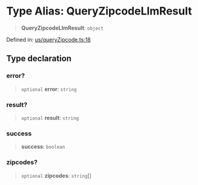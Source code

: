 # Type Alias: QueryZipcodeLlmResult

> **QueryZipcodeLlmResult**: `object`

Defined in: [us/queryZipcode.ts:18](https://github.com/GeoDaCenter/openassistant/blob/2cb8f20a901f3385efeb40778248119c5e49db78/packages/osm/src/us/queryZipcode.ts#L18)

## Type declaration

### error?

> `optional` **error**: `string`

### result?

> `optional` **result**: `string`

### success

> **success**: `boolean`

### zipcodes?

> `optional` **zipcodes**: `string`[]
